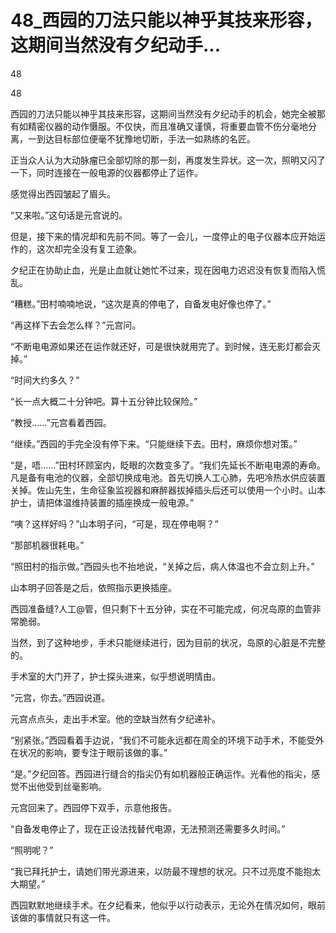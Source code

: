 # 48_西园的刀法只能以神乎其技来形容，这期间当然没有夕纪动手...

48

48

西园的刀法只能以神乎其技来形容，这期间当然没有夕纪动手的机会，她完全被那有如精密仪器的动作慑服。不仅快，而且准确又谨慎，将重要血管不伤分毫地分离，一到达目标部位便毫不犹豫地切断，手法一如熟练的名匠。

正当众人认为大动脉瘤已全部切除的那一刻，再度发生异状。这一次，照明又闪了一下，同时连接在一般电源的仪器都停止了运作。

感觉得出西园皱起了眉头。

“又来啦。”这句话是元宫说的。

但是，接下来的情况却和先前不同。等了一会儿，一度停止的电子仪器本应开始运作的，这次却完全没有复工迹象。

夕纪正在协助止血，光是止血就让她忙不过来，现在因电力迟迟没有恢复而陷入慌乱。

“糟糕。”田村喃喃地说，“这次是真的停电了，自备发电好像也停了。”

“再这样下去会怎么样？”元宫问。

“不断电电源如果还在运作就还好，可是很快就用完了。到时候，连无影灯都会灭掉。”

“时间大约多久？”

“长一点大概二十分钟吧。算十五分钟比较保险。”

“教授……”元宫看着西园。

“继续。”西园的手完全没有停下来。“只能继续下去。田村，麻烦你想对策。”

“是，唔……”田村环顾室内，眨眼的次数变多了。“我们先延长不断电电源的寿命。凡是备有电池的仪器，全部切换成电池。首先切换人工心肺，先吧冷热水供应装置关掉。佐山先生，生命征象监视器和麻醉器拔掉插头后还可以使用一个小时。山本护士，请把体温维持装置的插座换成一般电源。”

“咦？这样好吗？”山本明子问，“可是，现在停电啊？”

“那部机器很耗电。”

“照田村的指示做。”西园头也不抬地说，“关掉之后，病人体温也不会立刻上升。”

山本明子回答是之后，依照指示更换插座。

西园准备缝?人工@管，但只剩下十五分钟，实在不可能完成，何况岛原的血管非常脆弱。

当然，到了这种地步，手术只能继续进行，因为目前的状况，岛原的心脏是不完整的。

手术室的大门开了，护士探头进来，似乎想说明情由。

“元宫，你去。”西园说道。

元宫点点头，走出手术室。他的空缺当然有夕纪递补。

“别紧张。”西园看着手边说，“我们不可能永远都在周全的环境下动手术，不能受外在状况的影响，要专注于眼前该做的事。”

“是。”夕纪回答。西园进行缝合的指尖仍有如机器般正确运作。光看他的指尖，感觉不出他受到丝毫影响。

元宫回来了。西园停下双手，示意他报告。

“自备发电停止了，现在正设法找替代电源，无法预测还需要多久时间。”

“照明呢？”

“我已拜托护士，请她们带光源进来，以防最不理想的状况。只不过亮度不能抱太大期望。”

西园默默地继续手术。在夕纪看来，他似乎以行动表示，无论外在情况如何，眼前该做的事情就只有这一件。